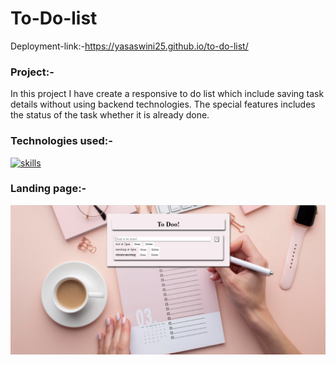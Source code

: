 # To-Do-list
Deployment-link:-https://yasaswini25.github.io/to-do-list/
### Project:-
In this project I have create a responsive to do list which include saving task details  without using backend technologies.
The special features includes the status of the task whether it is already done.
### Technologies used:-
[![skills](https://skillicons.dev/icons?i=html,css,js)](https://skillicons.dev)
### Landing page:-
![landing](https://github.com/Yasaswini25/to-do-list/blob/main/Screenshot%202023-07-30%20191328.png)

